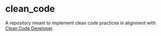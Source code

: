 # clean_code

A repository meant to implement clean code practices in alignment with [Clean Code Developer](https://clean-code-developer.com/).

